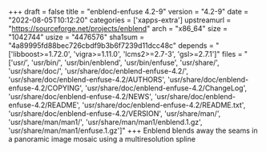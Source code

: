 +++
draft = false
title = "enblend-enfuse 4.2-9"
version = "4.2-9"
date = "2022-08-05T10:12:20"
categories = ['xapps-extra']
upstreamurl = "https://sourceforge.net/projects/enblend"
arch = "x86_64"
size = "1042744"
usize = "4476576"
sha1sum = "4a89995fd88bec726cbdf9b3b6f7239d11dcc48c"
depends = "['libboost>=1.72.0', 'vigra>=1.11.0', 'lcms2>=2.7-3', 'gsl>=2.7.1']"
files = "['usr/', 'usr/bin/', 'usr/bin/enblend', 'usr/bin/enfuse', 'usr/share/', 'usr/share/doc/', 'usr/share/doc/enblend-enfuse-4.2/', 'usr/share/doc/enblend-enfuse-4.2/AUTHORS', 'usr/share/doc/enblend-enfuse-4.2/COPYING', 'usr/share/doc/enblend-enfuse-4.2/ChangeLog', 'usr/share/doc/enblend-enfuse-4.2/NEWS', 'usr/share/doc/enblend-enfuse-4.2/README', 'usr/share/doc/enblend-enfuse-4.2/README.txt', 'usr/share/doc/enblend-enfuse-4.2/VERSION', 'usr/share/man/', 'usr/share/man/man1/', 'usr/share/man/man1/enblend.1.gz', 'usr/share/man/man1/enfuse.1.gz']"
+++
Enblend blends away the seams in a panoramic image mosaic using a multiresolution spline